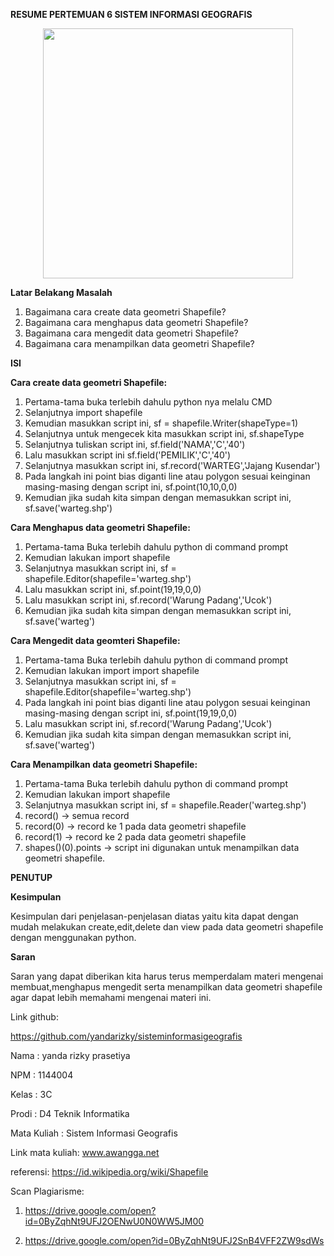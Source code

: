 
**RESUME PERTEMUAN 6 SISTEM INFORMASI GEOGRAFIS**

<p align="center">
  <img src="../../img/23.jpg" width="400px">
</p>

**Latar Belakang Masalah**

1. Bagaimana cara create data geometri Shapefile?
2. Bagaimana cara menghapus data geometri Shapefile?
3. Bagaimana cara mengedit data geometri Shapefile?
4. Bagaimana cara menampilkan data geometri Shapefile?

**ISI**

**Cara create data geometri Shapefile:**

1. Pertama-tama buka terlebih dahulu python nya melalu CMD
2. Selanjutnya import shapefile
3. Kemudian masukkan script ini, sf = shapefile.Writer(shapeType=1)
4. Selanjutnya untuk mengecek kita masukkan script ini, sf.shapeType
5. Selanjutnya tuliskan script ini, sf.field(&#39;NAMA&#39;,&#39;C&#39;,&#39;40&#39;)
6. Lalu masukkan script ini sf.field(&#39;PEMILIK&#39;,&#39;C&#39;,&#39;40&#39;)
7. Selanjutnya masukkan script ini, sf.record(&#39;WARTEG&#39;,&#39;Jajang Kusendar&#39;)
8. Pada langkah ini point bias diganti line atau polygon sesuai keinginan masing-masing dengan script ini, sf.point(10,10,0,0)
9. Kemudian jika sudah kita simpan dengan memasukkan script ini, sf.save(&#39;warteg.shp&#39;)

**Cara Menghapus data geometri Shapefile:**

1. Pertama-tama Buka terlebih dahulu python di command prompt
2. Kemudian lakukan import shapefile
3. Selanjutnya masukkan script ini, sf = shapefile.Editor(shapefile=&#39;warteg.shp&#39;)
4. Lalu masukkan script ini, sf.point(19,19,0,0)
5. Lalu masukkan script ini, sf.record(&#39;Warung Padang&#39;,&#39;Ucok&#39;)
6. Kemudian jika sudah kita simpan dengan memasukkan script ini, sf.save(&#39;warteg&#39;)

**Cara Mengedit data geomteri Shapefile:**

1. Pertama-tama Buka terlebih dahulu python di command prompt
2. Kemudian lakukan import import shapefile
3. Selanjutnya masukkan script ini, sf = shapefile.Editor(shapefile=&#39;warteg.shp&#39;)
4. Pada langkah ini point bias diganti line atau polygon sesuai keinginan masing-masing dengan script ini, sf.point(19,19,0,0)
5. Lalu masukkan script ini, sf.record(&#39;Warung Padang&#39;,&#39;Ucok&#39;)
6. Kemudian jika sudah kita simpan dengan memasukkan script ini, sf.save(&#39;warteg&#39;)

**Cara Menampilkan data geometri Shapefile:**

1. Pertama-tama Buka terlebih dahulu python di command prompt
2. Kemudian lakukan import shapefile
3. Selanjutnya masukkan script ini, sf = shapefile.Reader(&#39;warteg.shp&#39;)
4. record() -&gt; semua record
5. record(0) -&gt; record ke 1 pada data geometri shapefile
6. record(1) -&gt; record ke 2 pada data geometri shapefile
7. shapes()(0).points -&gt; script ini digunakan untuk menampilkan data geometri shapefile.

**PENUTUP**

**Kesimpulan**

Kesimpulan dari penjelasan-penjelasan diatas yaitu kita dapat dengan mudah melakukan create,edit,delete dan view pada data geometri shapefile dengan menggunakan python.

**Saran**

Saran yang dapat diberikan kita harus terus memperdalam materi mengenai membuat,menghapus mengedit serta menampilkan data geometri shapefile agar dapat lebih memahami mengenai materi ini.

Link github:

https://github.com/yandarizky/sisteminformasigeografis

Nama : yanda rizky prasetiya

NPM : 1144004

Kelas : 3C

Prodi : D4 Teknik Informatika

Mata Kuliah : Sistem Informasi Geografis

Link mata kuliah: www.awangga.net

referensi: https://id.wikipedia.org/wiki/Shapefile

Scan Plagiarisme:

1. https://drive.google.com/open?id=0ByZqhNt9UFJ2OENwU0N0WW5JM00

2. https://drive.google.com/open?id=0ByZqhNt9UFJ2SnB4VFF2ZW9sdWs
